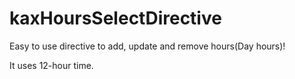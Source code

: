 kaxHoursSelectDirective
==========================

Easy to use directive to add, update and remove hours(Day hours)!       

It uses 12-hour time.